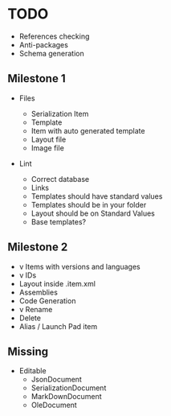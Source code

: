 TODO
====
* References checking
* Anti-packages
* Schema generation

Milestone 1
-----------
* Files
  * Serialization Item
  * Template
  * Item with auto generated template
  * Layout file
  * Image file
  
* Lint
  * Correct database
  * Links
  * Templates should have standard values
  * Templates should be in your folder
  * Layout should be on Standard Values
  * Base templates?
   
Milestone 2
-----------
* v Items with versions and languages
* v IDs
* Layout inside .item.xml
* Assemblies
* Code Generation
* v Rename
* Delete
* Alias / Launch Pad item

Missing
-------
* Editable
  * JsonDocument
  * SerializationDocument
  * MarkDownDocument
  * OleDocument
